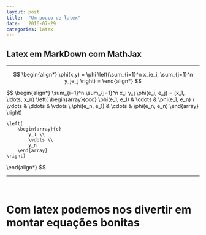 ```yaml
---
layout: post
title:  "Um pouco de latex"
date:   2016-07-29
categories: latex
---
```


## Latex em MarkDown com MathJax ##

-----------------------------------

$$
\begin{align*}
   \phi(x,y) = \phi \left(\sum_{i=1}^n x_ie_i, \sum_{j=1}^n y_je_j \right) = 
\end{align*}
$$

$$
\begin{align*}
    \sum_{i=1}^n \sum_{j=1}^n x_i y_j \phi(e_i, e_j) = (x_1, \ldots, x_n)
    \left(
        \begin{array}{ccc}
            \phi(e_1, e_1) & \cdots & \phi(e_1, e_n) \\
            \vdots & \ddots & \vdots \\
            \phi(e_n, e_1) & \cdots & \phi(e_n, e_n)
        \end{array} 
    \right)
    
    \left( 
        \begin{array}{c}
            y_1 \\
            \vdots \\
            y_n
        \end{array} 
    \right)
\end{align*}
$$    
  
-------------------------------

<br>

# Com latex podemos nos divertir em montar equações bonitas #

